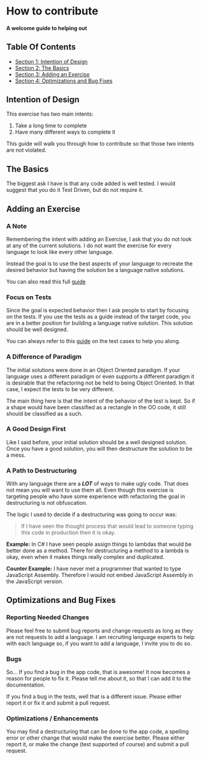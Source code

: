 
<!-- GENERATED DOCUMENT! DO NOT EDIT! -->
# How to contribute #
#### A welcome guide to helping out ####

## Table Of Contents ##

- [Section 1: Intention of Design](#user-content-intention-of-design)
- [Section 2: The Basics](#user-content-the-basics)
- [Section 3: Adding an Exercise](#user-content-adding-an-exercise)
- [Section 4: Optimizations and Bug Fixes](#user-content-optimizations-and-bug-fixes)

## Intention of Design ##

This exercise has two main intents:

1. Take a long time to complete
2. Have many different ways to complete it

This guide will walk you through how to contribute so that those two intents are not violated.
    

## The Basics ##

The biggest ask I have is that any code added is well tested. I would suggest that you do it Test Driven, but do not require it.
    

## Adding an Exercise ##

### A Note

Remembering the intent with adding an Exercise, I ask that you do not look at any of the current solutions. I do not want the exercise for every language to look like every other language.

Instead the goal is to use the best aspects of your language to recreate the desired behavior but having the solution be a language native solutions.

You can also read this full [guide](./new_exercises.md)

### Focus on Tests

Since the goal is expected behavior then I ask people to start by focusing on the tests. If you use the tests as a guide instead of the target code, you are in a better position for building a language native solution. This solution should be well designed.

You can always refer to this [guide](./test_cases.md) on the test cases to help you along.

### A Difference of Paradigm

The initial solutions were done in an Object Oriented paradigm. If your language uses a different paradigm or even supports a different paradigm it is desirable that the refactoring not be held to being Object Oriented. In that case, I expect the tests to be very different.

The main thing here is that the intent of the behavior of the test is kept. So if a shape would have been classified as a rectangle in the OO code, it still should be classified as a such.

### A Good Design First

Like I said before, your initial solution should be a well designed solution. Once you have a good solution, you will then destructure the solution to be a mess.

### A Path to Destructuring

With any language there are a **_LOT_** of ways to make ugly code. That does not mean you will want to use them all. Even though this exercise is targeting people who have some experience with refactoring the goal in destructuring is not obfuscation.

The logic I used to decide if a destructuring was going to occur was:

> If I have seen the thought process that would lead to someone typing this code in production then it is okay.

**Example:** In C# I have seen people assign things to lambdas that would be better done as a method. There for destructuring a method to a lambda is okay, even when it makes things really complex and duplicated.

**Counter Example:** I have never met a programmer that wanted to type JavaScript Assembly. Therefore I would not embed JavaScript Assembly in the JavaScript version.
    

## Optimizations and Bug Fixes ##

### Reporting Needed Changes

Please feel free to submit bug reports and change requests as long as they are not requests to add a language. I am recruiting language experts to help with each language so, if you want to add a language, I invite you to do so.

### Bugs

So... If you find a bug in the app code, that is awesome! It now becomes a reason for people to fix it. Please tell me about it, so that I can add it to the documentation.

If you find a bug in the tests, well that is a different issue. Please either report it or fix it and submit a pull request.

### Optimizations / Enhancements

You may find a destructuring that can be done to the app code, a spelling error or other change that would make the exercise better. Please either report it, or make the change (test supported of course) and submit a pull request.
    

<!-- GENERATED DOCUMENT! DO NOT EDIT! -->
    